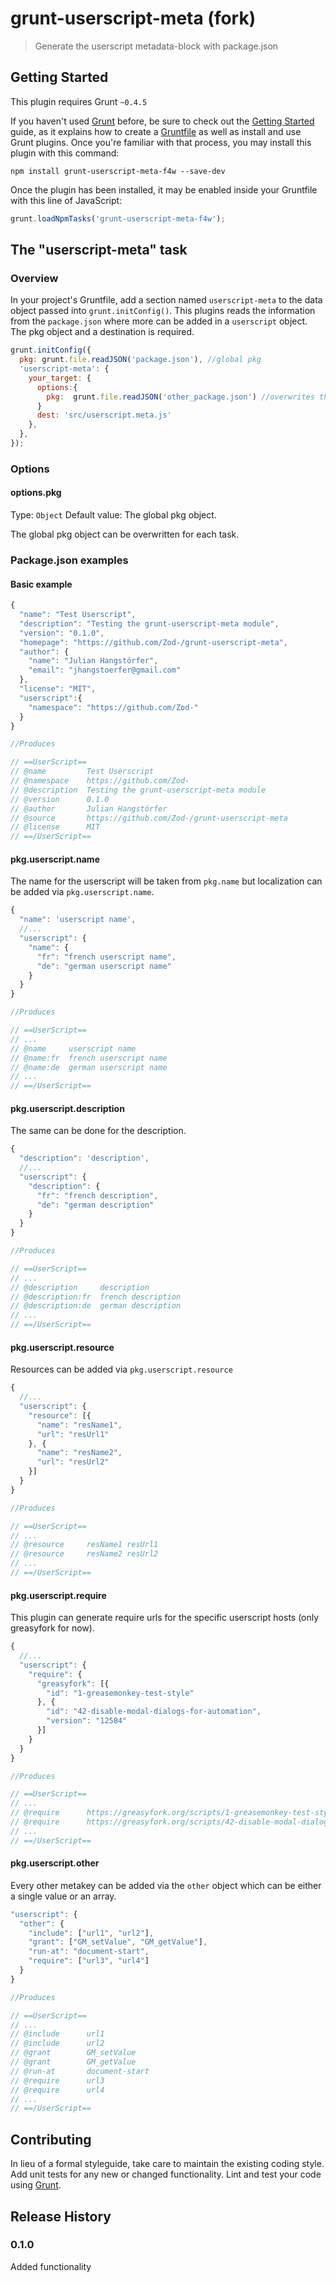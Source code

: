 # grunt-userscript-meta (fork)

> Generate the userscript metadata-block with package.json

## Getting Started

This plugin requires Grunt `~0.4.5`

If you haven't used [Grunt](http://gruntjs.com/) before, be sure to check out the [Getting Started](http://gruntjs.com/getting-started) guide, as it explains how to create a [Gruntfile](http://gruntjs.com/sample-gruntfile) as well as install and use Grunt plugins. Once you're familiar with that process, you may install this plugin with this command:

```shell
npm install grunt-userscript-meta-f4w --save-dev
```

Once the plugin has been installed, it may be enabled inside your Gruntfile with this line of JavaScript:

```js
grunt.loadNpmTasks('grunt-userscript-meta-f4w');
```

## The "userscript-meta" task

### Overview

In your project's Gruntfile, add a section named `userscript-meta` to the data object passed into `grunt.initConfig()`.
This plugins reads the information from the `package.json` where more can be added in a `userscript` object. The pkg object and a destination is required.

```js
grunt.initConfig({
  pkg: grunt.file.readJSON('package.json'), //global pkg
  'userscript-meta': {
    your_target: {
      options:{
        pkg:  grunt.file.readJSON('other_package.json') //overwrites the global pkg
      }
      dest: 'src/userscript.meta.js'
    },
  },
});
```

### Options

#### options.pkg

Type: `Object`
Default value: The global pkg object.

The global pkg object can be overwritten for each task.

### Package.json examples

#### Basic example

```javascript
{
  "name": "Test Userscript",
  "description": "Testing the grunt-userscript-meta module",
  "version": "0.1.0",
  "homepage": "https://github.com/Zod-/grunt-userscript-meta",
  "author": {
    "name": "Julian Hangstörfer",
    "email": "jhangstoerfer@gmail.com"
  },
  "license": "MIT",
  "userscript":{
    "namespace": "https://github.com/Zod-"
  }
}

//Produces

// ==UserScript==
// @name         Test Userscript
// @namespace    https://github.com/Zod-
// @description  Testing the grunt-userscript-meta module
// @version      0.1.0
// @author       Julian Hangstörfer
// @source       https://github.com/Zod-/grunt-userscript-meta
// @license      MIT
// ==/UserScript==

```

#### pkg.userscript.name

The name for the userscript will be taken from `pkg.name` but localization can be added via
`pkg.userscript.name`.

```javascript
{
  "name": 'userscript name',
  //...
  "userscript": {
    "name": {
      "fr": "french userscript name",
      "de": "german userscript name"
    }
  }
}

//Produces

// ==UserScript==
// ...
// @name     userscript name
// @name:fr  french userscript name
// @name:de  german userscript name
// ...
// ==/UserScript==
```

#### pkg.userscript.description

The same can be done for the description.

```javascript
{
  "description": 'description',
  //...
  "userscript": {
    "description": {
      "fr": "french description",
      "de": "german description"
    }
  }
}

//Produces

// ==UserScript==
// ...
// @description     description
// @description:fr  french description
// @description:de  german description
// ...
// ==/UserScript==
```

#### pkg.userscript.resource

Resources can be added via `pkg.userscript.resource`

```javascript
{
  //...
  "userscript": {
    "resource": [{
      "name": "resName1",
      "url": "resUrl1"
    }, {
      "name": "resName2",
      "url": "resUrl2"
    }]
  }
}

//Produces

// ==UserScript==
// ...
// @resource     resName1 resUrl1
// @resource     resName2 resUrl2
// ...
// ==/UserScript==
```

#### pkg.userscript.require

This plugin can generate require urls for the specific userscript hosts (only greasyfork for now).

```javascript
{
  //...
  "userscript": {
    "require": {
      "greasyfork": [{
        "id": "1-greasemonkey-test-style"
      }, {
        "id": "42-disable-modal-dialogs-for-automation",
        "version": "12584"
      }]
    }
  }
}

//Produces

// ==UserScript==
// ...
// @require      https://greasyfork.org/scripts/1-greasemonkey-test-style/code/code.js
// @require      https://greasyfork.org/scripts/42-disable-modal-dialogs-for-automation/code/code.js?version=12584
// ...
// ==/UserScript==

```

#### pkg.userscript.other

Every other metakey can be added via the `other` object which can be either a
single value or an array.

```javascript
"userscript": {
  "other": {
    "include": ["url1", "url2"],
    "grant": ["GM_setValue", "GM_getValue"],
    "run-at": "document-start",
    "require": ["url3", "url4"]
  }
}

//Produces

// ==UserScript==
// ...
// @include      url1
// @include      url2
// @grant        GM_setValue
// @grant        GM_getValue
// @run-at       document-start
// @require      url3
// @require      url4
// ...
// ==/UserScript==
```

## Contributing

In lieu of a formal styleguide, take care to maintain the existing coding style. Add unit tests for any new or changed functionality. Lint and test your code using [Grunt](http://gruntjs.com/).

## Release History

### 0.1.0

Added functionality
